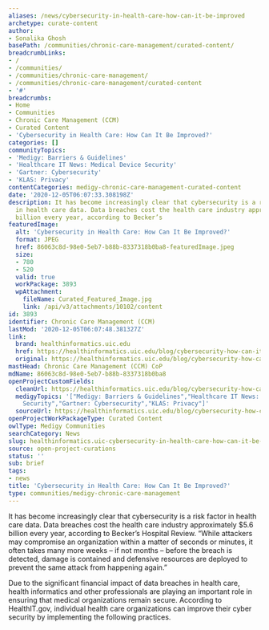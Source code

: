 ```yaml
---
aliases: /news/cybersecurity-in-health-care-how-can-it-be-improved
archetype: curate-content
author:
- Sonalika Ghosh
basePath: /communities/chronic-care-management/curated-content/
breadcrumbLinks:
- /
- /communities/
- /communities/chronic-care-management/
- /communities/chronic-care-management/curated-content
- '#'
breadcrumbs:
- Home
- Communities
- Chronic Care Management (CCM)
- Curated Content
- 'Cybersecurity in Health Care: How Can It Be Improved?'
categories: []
communityTopics:
- 'Medigy: Barriers & Guidelines'
- 'Healthcare IT News: Medical Device Security'
- 'Gartner: Cybersecurity'
- 'KLAS: Privacy'
contentCategories: medigy-chronic-care-management-curated-content
date: '2020-12-05T06:07:33.308198Z'
description: It has become increasingly clear that cybersecurity is a risk factor
  in health care data. Data breaches cost the health care industry approximately $5.6
  billion every year, according to Becker’s
featuredImage:
  alt: 'Cybersecurity in Health Care: How Can It Be Improved?'
  format: JPEG
  href: 86063c8d-98e0-5eb7-b88b-8337318b0ba8-featuredImage.jpeg
  size:
  - 780
  - 520
  valid: true
  workPackage: 3893
  wpAttachment:
    fileName: Curated_Featured_Image.jpg
    link: /api/v3/attachments/10102/content
id: 3893
identifier: Chronic Care Management (CCM)
lastMod: '2020-12-05T06:07:48.381327Z'
link:
  brand: healthinformatics.uic.edu
  href: https://healthinformatics.uic.edu/blog/cybersecurity-how-can-it-be-improved-in-health-care/
  original: https://healthinformatics.uic.edu/blog/cybersecurity-how-can-it-be-improved-in-health-care/
mastHead: Chronic Care Management (CCM) CoP
mdName: 86063c8d-98e0-5eb7-b88b-8337318b0ba8
openProjectCustomFields:
  cleanUrl: https://healthinformatics.uic.edu/blog/cybersecurity-how-can-it-be-improved-in-health-care/
  medigyTopics: '["Medigy: Barriers & Guidelines","Healthcare IT News: Medical Device
    Security","Gartner: Cybersecurity","KLAS: Privacy"]'
  sourceUrl: https://healthinformatics.uic.edu/blog/cybersecurity-how-can-it-be-improved-in-health-care/
openProjectWorkPackageType: Curated Content
owlType: Medigy Communities
searchCategory: News
slug: healthinformatics.uic-cybersecurity-in-health-care-how-can-it-be-improved
source: open-project-curations
status: ''
sub: brief
tags:
- news
title: 'Cybersecurity in Health Care: How Can It Be Improved?'
type: communities/medigy-chronic-care-management
---
```


<p>It has become increasingly clear that cybersecurity is a risk factor in health care data. Data breaches cost the health care industry approximately $5.6 billion every year, according to Becker’s Hospital Review. “While attackers may compromise an organization within a matter of seconds or minutes, it often takes many more weeks – if not months – before the breach is detected, damage is contained and defensive resources are deployed to prevent the same attack from happening again.”</p><p>Due to the significant financial impact of data breaches in health care, health informatics and other professionals are playing an important role in ensuring that medical organizations remain secure. According to HealthIT.gov, individual health care organizations can improve their cyber security by implementing the following practices.</p>